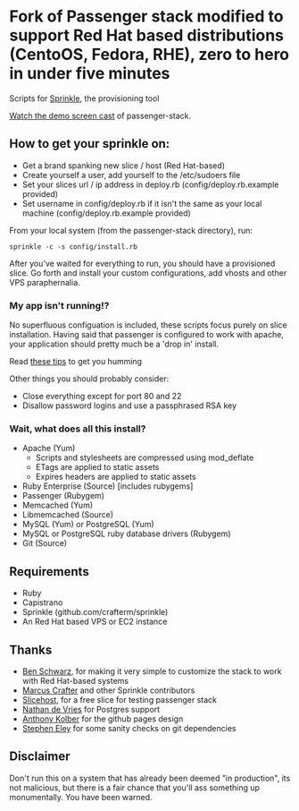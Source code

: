 # Fork of Passenger stack modified to support Red Hat based distributions (CentoOS, Fedora, RHE), zero to hero in under five minutes
Scripts for [Sprinkle](http://github.com/crafterm/sprinkle/ "Sprinkle"), the provisioning tool

[Watch the demo screen cast](http://www.vimeo.com/2888665) of passenger-stack.

## How to get your sprinkle on:

* Get a brand spanking new slice / host (Red Hat-based)
* Create yourself a user, add yourself to the /etc/sudoers file
* Set your slices url / ip address in deploy.rb (config/deploy.rb.example provided)
* Set username in config/deploy.rb if it isn't the same as your local machine (config/deploy.rb.example provided)

From your local system (from the passenger-stack directory), run:

    sprinkle -c -s config/install.rb

After you've waited for everything to run, you should have a provisioned slice.
Go forth and install your custom configurations, add vhosts and other VPS paraphernalia.

### My app isn't running!?

No superfluous configuation is included, these scripts focus purely on slice installation. 
Having said that passenger is configured to work with apache, your application should pretty much be a 'drop in' install.

Read [these tips](http://github.com/benschwarz/passenger-stack/wikis/my-app-isnt-running) to get you humming

Other things you should probably consider:

* Close everything except for port 80 and 22
* Disallow password logins and use a passphrased RSA key

### Wait, what does all this install?

* Apache (Yum)
  * Scripts and stylesheets are compressed using mod_deflate
  * ETags are applied to static assets
  * Expires headers are applied to static assets
* Ruby Enterprise (Source) [includes rubygems]
* Passenger (Rubygem)
* Memcached (Yum)
* Libmemcached (Source)
* MySQL (Yum) or PostgreSQL (Yum)
* MySQL or PostgreSQL ruby database drivers (Rubygem)
* Git (Source)

## Requirements
* Ruby
* Capistrano
* Sprinkle (github.com/crafterm/sprinkle)
* An Red Hat based VPS or EC2 instance

## Thanks
* [Ben Schwarz](http://github.com/benschwarz), for making it very simple to customize the stack to work with Red Hat-based systems 
* [Marcus Crafter](http://github.com/crafterm) and other Sprinkle contributors
* [Slicehost](http://slicehost.com), for a free slice for testing passenger stack
* [Nathan de Vries](http://github.com/atnan) for Postgres support
* [Anthony Kolber](http://aestheticallyloyal.com) for the github pages design
* [Stephen Eley](http://github.com/SFEley) for some sanity checks on git dependencies

## Disclaimer

Don't run this on a system that has already been deemed "in production", its not malicious, but there is a fair chance
that you'll ass something up monumentally. You have been warned. 

